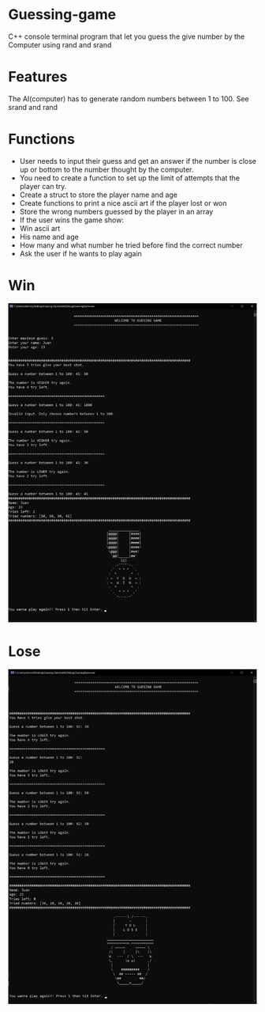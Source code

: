 # Guessing-game
C++ console terminal program that let you guess the give number by the Computer using rand and srand 

# Features
The AI(computer) has to generate random numbers between 1 to 100. See srand and rand

# Functions
  - User needs to input their guess and get an answer if the number is close up or bottom to the
  number thought by the computer.
  - You need to create a function to set up the limit of attempts that the player can try.
  - Create a struct to store the player name and age
  - Create functions to print a nice ascii art if the player lost or won
  - Store the wrong numbers guessed by the player in an array
  - If the user wins the game show:
  - Win ascii art
  - His name and age
  - How many and what number he tried before find the correct number
  - Ask the user if he wants to play again


# Win
![win](/ss1.png)

# Lose

![lose](/ss2.png)
